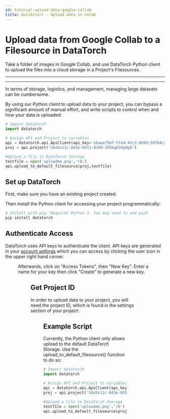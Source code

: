 ```yaml
---
id: tutorial-upload-data-google-collab
title: Quickstart - Upload data in Colab
---
```

# Upload data from Google Collab to a Filesource in DataTorch

Take a folder of images in Google Collab, and use DataTorch Python client to upload the files into a cloud storage in a Project's Filesources.

---


---
In terms of storage, logistics, and management, managing large datasets can be cumbersome.

By using our Python client to upload data to your project, you can bypass a significant amount of manual effort, and write scripts to control when and how your data is uploaded:
```python
# Import datatorch
import datatorch

# Assign API and Project to variables
api = datatorch.api.ApiClient(api_key='ebawe75bf-5fe4-41c3-0049-59fb4c25b180')
proj = api.project('54a5s11c-843e-0911-839d-395bg634g9g0')

#Upload a file to DataTorch Storage
testfile = open('uploadme.png','rb')
api.upload_to_default_filesource(proj,testfile)
```


## Set up DataTorch

First, make sure you have an existing project created.

Then install the Python client for accessing your project programmatically:

```python
# Install with pip. Requires Python 3. You may need to use pip3
pip install datatorch
```


## Authenticate Access

DataTorch uses API keys to authenticate the client.
API keys are generated in your [account settings](https://datatorch.io/settings/access-tokens) which you can access by clicking the user icon in the upper right hand corner.

<Figure 
  src="/figures/tutorials/setup-python-client/user-settings.png"
  width="100%"
  max-width="450px"
  caption="Click here to enter user settings"
/>

Afterwards, click on "Access Tokens", then "New Key". Enter a name for your key then click "Create" to generate a new key.

<Figure 
  src="/figures/tutorials/setup-python-client/api-key.png"
  width="100%"
  max-width="450px"
  caption="API key"
/>

## Get Project ID

In order to upload data to your project, you will need the project ID, which is found in the settings section of your project:

<Figure 
  src="/figures/quickstart-python-upload/project-id.png"
  width="100%"
  max-width="1000px"
  caption="Project ID"
/>

## Example Script

Currently, the Python client only allows upload to the default DataTorch Storage.
Use the upload_to_default_filesource() function to do so:

```python
# Import datatorch
import datatorch

# Assign API and Project to variables
api = datatorch.api.ApiClient(api_key='ebawe75bf-5fe4-41c3-0049-59fb4c25b180')
proj = api.project('54a5s11c-843e-0911-839d-395bg634g9g0')

#Upload a file to DataTorch Storage
testfile = open('uploadme.png','rb')
api.upload_to_default_filesource(proj,testfile)
```
